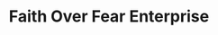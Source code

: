 ---
title: "Faith Over Fear Enterprise"
url: /accra/faith-over-fear-enterprise/
shop: convenience
---